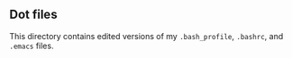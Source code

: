 ## Dot files

This directory contains edited versions of my `.bash_profile`,
`.bashrc`, and `.emacs` files.
